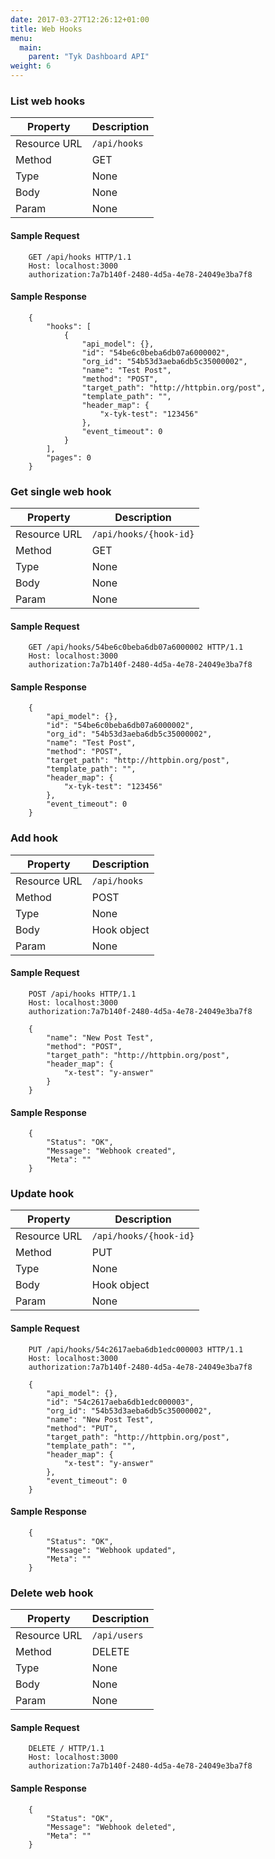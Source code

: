 ```yaml
---
date: 2017-03-27T12:26:12+01:00
title: Web Hooks
menu:
  main:
    parent: "Tyk Dashboard API"
weight: 6 
---
```


### List web hooks

| **Property** | **Description** |
| ------------ | --------------- |
| Resource URL | `/api/hooks`    |
| Method       | GET             |
| Type         | None            |
| Body         | None            |
| Param        | None            |

#### Sample Request

```
    GET /api/hooks HTTP/1.1
    Host: localhost:3000
    authorization:7a7b140f-2480-4d5a-4e78-24049e3ba7f8
```

#### Sample Response

```
    {
        "hooks": [
            {
                "api_model": {},
                "id": "54be6c0beba6db07a6000002",
                "org_id": "54b53d3aeba6db5c35000002",
                "name": "Test Post",
                "method": "POST",
                "target_path": "http://httpbin.org/post",
                "template_path": "",
                "header_map": {
                    "x-tyk-test": "123456"
                },
                "event_timeout": 0
            }
        ],
        "pages": 0
    }
```

### Get single web hook

| **Property** | **Description**        |
| ------------ | ---------------------- |
| Resource URL | `/api/hooks/{hook-id}` |
| Method       | GET                    |
| Type         | None                   |
| Body         | None                   |
| Param        | None                   |

#### Sample Request

```
    GET /api/hooks/54be6c0beba6db07a6000002 HTTP/1.1
    Host: localhost:3000
    authorization:7a7b140f-2480-4d5a-4e78-24049e3ba7f8
```

#### Sample Response

```
    {
        "api_model": {},
        "id": "54be6c0beba6db07a6000002",
        "org_id": "54b53d3aeba6db5c35000002",
        "name": "Test Post",
        "method": "POST",
        "target_path": "http://httpbin.org/post",
        "template_path": "",
        "header_map": {
            "x-tyk-test": "123456"
        },
        "event_timeout": 0
    }
```

### Add hook

| **Property** | **Description** |
| ------------ | --------------- |
| Resource URL | `/api/hooks`    |
| Method       | POST            |
| Type         | None            |
| Body         | Hook object     |
| Param        | None            |

#### Sample Request

```
    POST /api/hooks HTTP/1.1
    Host: localhost:3000
    authorization:7a7b140f-2480-4d5a-4e78-24049e3ba7f8
    
    {
        "name": "New Post Test",
        "method": "POST",
        "target_path": "http://httpbin.org/post",
        "header_map": {
            "x-test": "y-answer"
        }
    }    
```

#### Sample Response

```
    {
        "Status": "OK",
        "Message": "Webhook created",
        "Meta": ""
    }
```

### Update hook

| **Property** | **Description**        |
| ------------ | ---------------------- |
| Resource URL | `/api/hooks/{hook-id}` |
| Method       | PUT                    |
| Type         | None                   |
| Body         | Hook object            |
| Param        | None                   |

#### Sample Request

```
    PUT /api/hooks/54c2617aeba6db1edc000003 HTTP/1.1
    Host: localhost:3000
    authorization:7a7b140f-2480-4d5a-4e78-24049e3ba7f8
    
    {
        "api_model": {},
        "id": "54c2617aeba6db1edc000003",
        "org_id": "54b53d3aeba6db5c35000002",
        "name": "New Post Test",
        "method": "PUT",
        "target_path": "http://httpbin.org/post",
        "template_path": "",
        "header_map": {
            "x-test": "y-answer"
        },
        "event_timeout": 0
    } 
```

#### Sample Response

```
    {
        "Status": "OK",
        "Message": "Webhook updated",
        "Meta": ""
    }
```

### Delete web hook

| **Property** | **Description** |
| ------------ | --------------- |
| Resource URL | `/api/users`    |
| Method       | DELETE          |
| Type         | None            |
| Body         | None            |
| Param        | None            |

#### Sample Request

```
    DELETE / HTTP/1.1
    Host: localhost:3000
    authorization:7a7b140f-2480-4d5a-4e78-24049e3ba7f8
```

#### Sample Response

```
    {
        "Status": "OK",
        "Message": "Webhook deleted",
        "Meta": ""
    }
```